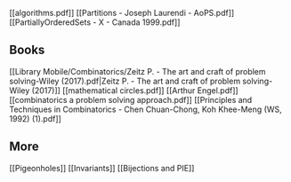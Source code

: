 [[algorithms.pdf]]
[[Partitions - Joseph Laurendi - AoPS.pdf]]
[[PartiallyOrderedSets - X - Canada 1999.pdf]]

Books
--

[[Library Mobile/Combinatorics/Zeitz P. - The art and craft of problem solving-Wiley (2017).pdf|Zeitz P. - The art and craft of problem solving-Wiley (2017)]]
[[mathematical circles.pdf]]
[[Arthur Engel.pdf]]
[[combinatorics a problem solving approach.pdf]]
[[Principles and Techniques in Combinatorics - Chen Chuan-Chong, Koh Khee-Meng (WS, 1992) (1).pdf]]

More
--

[[Pigeonholes]]
[[Invariants]]
[[Bijections and PIE]]